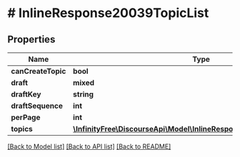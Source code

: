 # # InlineResponse20039TopicList

## Properties

Name | Type | Description | Notes
------------ | ------------- | ------------- | -------------
**canCreateTopic** | **bool** |  | [optional]
**draft** | **mixed** |  | [optional]
**draftKey** | **string** |  | [optional]
**draftSequence** | **int** |  | [optional]
**perPage** | **int** |  | [optional]
**topics** | [**\InfinityFree\DiscourseApi\Model\InlineResponse20039TopicListTopics[]**](InlineResponse20039TopicListTopics.md) |  | [optional]

[[Back to Model list]](../../README.md#models) [[Back to API list]](../../README.md#endpoints) [[Back to README]](../../README.md)
